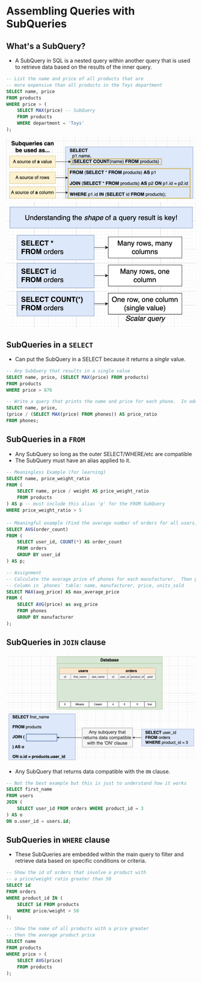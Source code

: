 # Assembling Queries with SubQueries

## What's a SubQuery?

- A SubQuery in SQL is a nested query within another query that is used to retrieve data based on the results of the inner query.

```sql
-- List the name and price of all products that are
-- more expensive than all products in the Toys department
SELECT name, price
FROM products
WHERE price > (
    SELECT MAX(price) -- SubQuery
    FROM products
    WHERE department = 'Toys'
);
```

<img src="./pics/subquery.png" alt="diagram of subquery" />
<img src="./pics/shape_of_subquery.png" alt="shape of subquery" />

## SubQueries in a `SELECT`

- Can put the SubQuery in a SELECT because it returns a _single_ value.

```sql
-- Any SubQuery that results in a single value
SELECT name, price, (SELECT MAX(price) FROM products)
FROM products
WHERE price > 876
```

```sql
-- Write a query that prints the name and price for each phone.  In addition, print out the ratio of the phones price against max price of all phones (so price / max price).  Rename this third column to price_ratio
SELECT name, price,
(price / (SELECT MAX(price) FROM phones)) AS price_ratio
FROM phones;
```

## SubQueries in a `FROM`

- Any SubQuery so long as the outer SELECT/WHERE/etc are compatible
- The SubQuery must have an alias applied to it.

```sql
-- Meaningless Example (for learning)
SELECT name, price_weight_ratio
FROM (
    SELECT name, price / weight AS price_weight_ratio
    FROM products
) AS p -- must include this alias 'p' for the FROM SubQuery
WHERE price_weight_ratio > 5

-- Meaningful example (Find the average number of orders for all users)
SELECT AVG(order_count)
FROM (
    SELECT user_id, COUNT(*) AS order_count
	FROM orders
	GROUP BY user_id
) AS p;
```

```sql
-- Assignment
-- Calculate the average price of phones for each manufacturer.  Then print the highest average price. Rename this value to max_average_price
-- Column in `phones` table: name, manufacturer, price, units_sold
SELECT MAX(avg_price) AS max_average_price
FROM (
    SELECT AVG(price) as avg_price
    FROM phones
    GROUP BY manufacturer
);
```

## SubQueries in `JOIN` clause

<img src="./pics/subquery_join.png" alt="subquery with JOIN clause" />

- Any SubQuery that returns data compatible with the `ON` clause.

```sql
-- Not the best example but this is just to understand how it works
SELECT first_name
FROM users
JOIN (
 	SELECT user_id FROM orders WHERE product_id = 3 
) AS o
ON o.user_id = users.id;
```

## SubQueries in `WHERE` clause

- These SubQueries are embedded within the main query to filter and retrieve data based on specific conditions or criteria.

```sql
-- Show the id of orders that involve a product with
-- a price/weight ratio greater than 50
SELECT id
FROM orders
WHERE product_id IN (
    SELECT id FROM products
    WHERE price/weight > 50
);
```

```sql
-- Show the name of all products with a price greater
-- then the average product price
SELECT name
FROM products
WHERE price > (
    SELECT AVG(price)
    FROM products
);
```